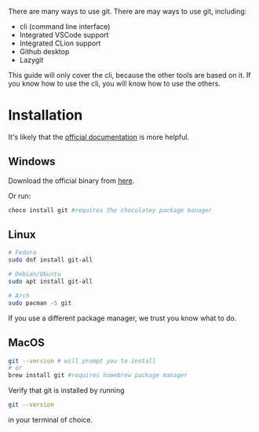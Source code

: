 There are many ways to use git. There are may ways to use git, including:
- cli (command line interface)
- Integrated VSCode support
- Integrated CLion support
- Github desktop
- Lazygit

This guide will only cover the cli, because the other tools are based on it. If you know how to use the cli, you will know how to use the others.

# Installation
It's likely that the [official documentation](https://git-scm.com/book/en/v2/Getting-Started-Installing-Git) is more helpful.


## Windows
Download the official binary from [here](https://git-scm.com/download/win).

Or run:
```sh
choco install git #requires the chocolatey package manager 
```

## Linux
```sh
# Fedora
sudo dnf install git-all

# Debian/Ubuntu
sudo apt install git-all

# Arch
sudo pacman -S git
```
If you use a different package manager, we trust you know what to do.

## MacOS
```sh
git --version # will prompt you to install
# or
brew install git #requires homebrew package manager
```

Verify that git is installed by running
```sh
git --version
```
in your terminal of choice.